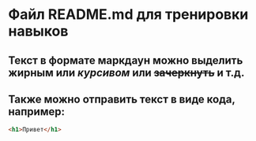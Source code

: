 # Файл README.md для тренировки навыков

## Текст в формате маркдаун можно выделить **жирным** или _курсивом_ или ~~зачеркнуть~~ и т.д.

## Также можно отправить текст в виде кода, например: 

```html
<h1>Привет</h1>
```


